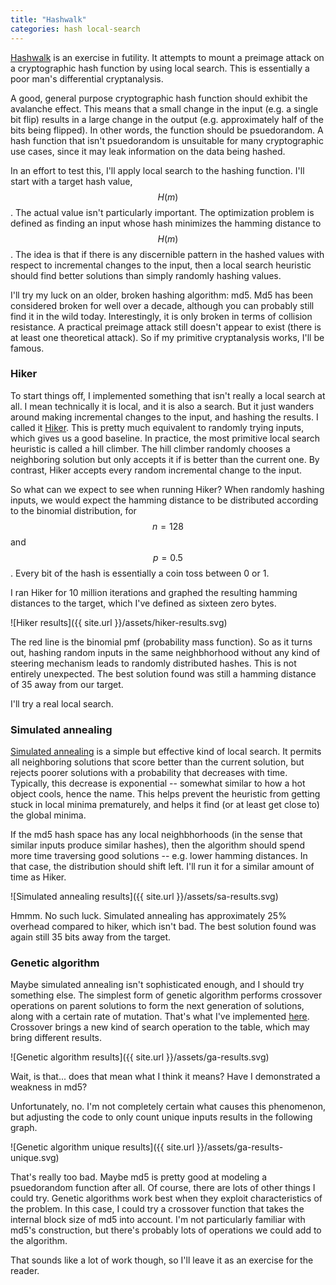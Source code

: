 ```yaml
---
title: "Hashwalk"
categories: hash local-search
---
```


[Hashwalk](https://github.com/avanpo/hashwalk) is an exercise in futility. It attempts to mount a preimage attack on a cryptographic hash function by using local search. This is essentially a poor man's differential cryptanalysis.

A good, general purpose cryptographic hash function should exhibit the avalanche effect. This means that a small change in the input (e.g. a single bit flip) results in a large change in the output (e.g. approximately half of the bits being flipped). In other words, the function should be psuedorandom. A hash function that isn't psuedorandom is unsuitable for many cryptographic use cases, since it may leak information on the data being hashed.

In an effort to test this, I'll apply local search to the hashing function. I'll start with a target hash value, $$H(m)$$. The actual value isn't particularly important. The optimization problem is defined as finding an input whose hash minimizes the hamming distance to $$H(m)$$. The idea is that if there is any discernible pattern in the hashed values with respect to incremental changes to the input, then a local search heuristic should find better solutions than simply randomly hashing values.

I'll try my luck on an older, broken hashing algorithm: md5. Md5 has been considered broken for well over a decade, although you can probably still find it in the wild today. Interestingly, it is only broken in terms of collision resistance. A practical preimage attack still doesn't appear to exist (there is at least one theoretical attack). So if my primitive cryptanalysis works, I'll be famous.

### Hiker

To start things off, I implemented something that isn't really a local search at all. I mean technically it is local, and it is also a search. But it just wanders around making incremental changes to the input, and hashing the results. I called it [Hiker](https://github.com/avanpo/hashwalk/blob/master/hashwalk/local_search.py#L50). This is pretty much equivalent to randomly trying inputs, which gives us a good baseline. In practice, the most primitive local search heuristic is called a hill climber. The hill climber randomly chooses a neighboring solution but only accepts it if is better than the current one. By contrast, Hiker accepts every random incremental change to the input.

So what can we expect to see when running Hiker? When randomly hashing inputs, we would expect the hamming distance to be distributed according to the binomial distribution, for $$n = 128$$ and $$p = 0.5$$. Every bit of the hash is essentially a coin toss between 0 or 1.

I ran Hiker for 10 million iterations and graphed the resulting hamming distances to the target, which I've defined as sixteen zero bytes.

![Hiker results]({{ site.url }}/assets/hiker-results.svg)

The red line is the binomial pmf (probability mass function). So as it turns out, hashing random inputs in the same neighbhorhood without any kind of steering mechanism leads to randomly distributed hashes. This is not entirely unexpected. The best solution found was still a hamming distance of 35 away from our target.

I'll try a real local search.

### Simulated annealing

[Simulated annealing](https://github.com/avanpo/hashwalk/blob/master/hashwalk/local_search.py#L68) is a simple but effective kind of local search. It permits all neighboring solutions that score better than the current solution, but rejects poorer solutions with a probability that decreases with time. Typically, this decrease is exponential -- somewhat similar to how a hot object cools, hence the name. This helps prevent the heuristic from getting stuck in local minima prematurely, and helps it find (or at least get close to) the global minima.

If the md5 hash space has any local neighbhorhoods (in the sense that similar inputs produce similar hashes), then the algorithm should spend more time traversing good solutions -- e.g. lower hamming distances. In that case, the distribution should shift left. I'll run it for a similar amount of time as Hiker.

![Simulated annealing results]({{ site.url }}/assets/sa-results.svg)

Hmmm. No such luck. Simulated annealing has approximately 25% overhead compared to hiker, which isn't bad. The best solution found was again still 35 bits away from the target.

### Genetic algorithm

Maybe simulated annealing isn't sophisticated enough, and I should try something else. The simplest form of genetic algorithm performs crossover operations on parent solutions to form the next generation of solutions, along with a certain rate of mutation. That's what I've implemented [here](https://github.com/avanpo/hashwalk/blob/master/hashwalk/local_search.py#L115). Crossover brings a new kind of search operation to the table, which may bring different results.

![Genetic algorithm results]({{ site.url }}/assets/ga-results.svg)

Wait, is that... does that mean what I think it means? Have I demonstrated a weakness in md5?

Unfortunately, no. I'm not completely certain what causes this phenomenon, but adjusting the code to only count unique inputs results in the following graph.

![Genetic algorithm unique results]({{ site.url }}/assets/ga-results-unique.svg)

That's really too bad. Maybe md5 is pretty good at modeling a psuedorandom function after all. Of course, there are lots of other things I could try. Genetic algorithms work best when they exploit characteristics of the problem. In this case, I could try a crossover function that takes the internal block size of md5 into account. I'm not particularly familiar with md5's construction, but there's probably lots of operations we could add to the algorithm.

That sounds like a lot of work though, so I'll leave it as an exercise for the reader.
